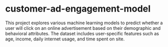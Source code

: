 # customer-ad-engagement-model
This project explores various machine learning models to predict whether a user will click on an online advertisement based on their demographic and behavioral attributes. The dataset includes user-specific features such as age, income, daily internet usage, and time spent on site.
